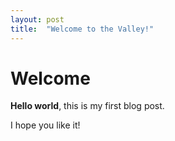 ```yaml
---
layout: post
title:  "Welcome to the Valley!"
---
```


# Welcome

**Hello world**, this is my first blog post.

I hope you like it!
